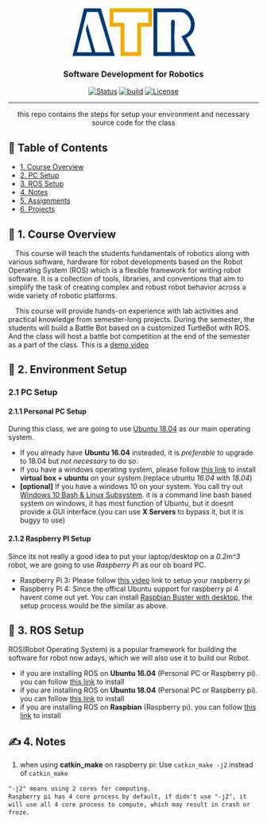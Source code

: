 <p align="center">
  <a href="" rel="noopener">
 <img src="resources/images/ATR-logo.gif" alt="ATR"></a>
</p>

<h3 align="center">Software Development for Robotics</h3>

<div align="center">

  [![Status](https://img.shields.io/badge/status-active-success.svg)]() 
  [![build](https://img.shields.io/badge/build-melodic-green)]()
  [![License](https://img.shields.io/badge/license-MIT-blue.svg)](/LICENSE)

</div>

---

<p align="center"> this repo contains the steps for setup your environment and necessary source code for the class
</p>


## 📝 Table of Contents
+ [1. Course Overview](#overview)
+ [2. PC Setup](#pc_setup)
+ [3. ROS Setup](#ros_setup)
+ [4. Notes](#notes)
+ [5. Assignments](#assignments)
+ [6. Projects](#projects)


## 🏁 1. Course Overview <a name = "overview"></a>
&emsp;This course will teach the students fundamentals of robotics along with various software, hardware for robot developments based on the Robot Operating System (ROS) which is a flexible framework for writing robot software. It is a collection of tools, libraries, and conventions that aim to simplify the task of creating complex and robust robot behavior across a wide variety of robotic platforms.

&emsp;This course will provide hands-on experience with lab activities and practical knowledge from semester-long projects. During the semester, the students will build a Battle Bot based on a customized TurtleBot with ROS. And the class will host a battle bot competition at the end of the semester as a part of the class. This is a [demo video](https://youtu.be/F-Cr1E8kr7c ) 


## 💾 2. Environment Setup <a name = "pc_setup"></a>
### 2.1 PC Setup
#### 2.1.1 Personal PC Setup
During this class, we are going to use [Ubuntu 18.04](https://ubuntu.com/download/desktop) as our main operating system. 

- If you already have **Ubuntu 16.04** insteaded, it is *preferable* to upgrade to 18.04 but *not necessary* to do so. 
- If you have a windows operating system, please follow [this link](https://www.youtube.com/watch?v=sB_5fqiysi4) to install **virtual box + ubuntu** on your system.(replace ubuntu *16.04* with *18.04*)
- **\[optional\]** If you have a windows 10 on your system. You call try out [Windows 10 Bash & Linux Subsystem](https://www.youtube.com/watch?v=Cvrqmq9A3tA&t=243s). it is a command line bash based system on windows, it has most function of Ubuntu, but it doesnt provide a GUI interface.(you can use **X Servers** to bypass it, but it is bugyy to use)

#### 2.1.2 Raspberry PI Setup
Since its not really a good idea to put your laptop/desktop on a *0.2m^3* robot, we are going to use *Raspberry Pi* as our ob board PC. 

- Raspberry Pi 3: Please follow [this video]() link to setup your raspberry pi
- Raspberry Pi 4: Since the offical Ubuntu support for raspberry pi 4 havent come out yet. You can install [Raspbian Buster with desktop](https://www.raspberrypi.org/downloads/raspbian/), the setup process would be the similar as above.

## 🚀 3. ROS Setup <a name = "ros_setup"></a>
ROS(Robot Operating System) is a popular framework for building the software for robot now adays, which we will also use it to build our Robot.
- if you are installing ROS on **Ubuntu 16.04** (Personal PC or Raspberry pi). you can follow [this link](doc/ROSinstall.md) to install
- if you are installing ROS on **Ubuntu 18.04** (Personal PC or Raspberry pi). you can follow [this link](doc/ROSinstall.md) to install
- if you are installing ROS on **Raspbian** (Raspberry pi). you can follow [this link](http://wiki.ros.org/ROSberryPi/Installing%20ROS%20Kinetic%20on%20the%20Raspberry%20Pi) to install

## ✍️ 4. Notes <a name = "notes"></a>
1. when using **catkin_make** on raspberry pi:
Use `catkin_make -j2` instead of `catkin_make`
```
"-j2" means using 2 cores for computing.
Raspberry pi has 4 core process by default, if didn't use "-j2", it will use all 4 core process to compute, which may result in crash or froze.
```